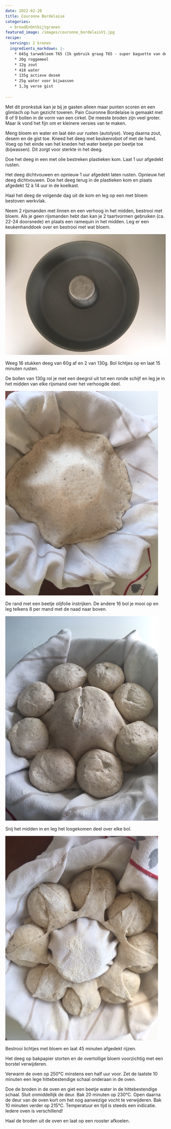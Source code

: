 ```yaml
---
date: 2022-02-20
title: Couronne Bordelaise
categories:
  - broodEnOntbijtgranen
featured_image: /images/couronne_bordelaisV1.jpg
recipe:
  servings: 2 kronen
  ingredients_markdown: |-
    * 645g tarwebloem T65 (Ik gebruik graag T65 - super baguette van de 'Molens van Oudenaarde')
    * 20g roggemeel
    * 12g zout
    * 410 water 
    * 135g actieve desem
    * 25g water voor bijwassen
    * 1,3g verse gist
    
---
```

Met dit pronkstuk kan je bij je gasten alleen maar punten scoren en een glimlach op hun gezicht toveren.
Pain Couronne Bordelaise is gemaakt met 8 of 9 bollen in de vorm van een cirkel.
De meeste broden zijn veel groter. Maar ik vond het fijn om er kleinere versies van te maken.

<!--more-->
Meng bloem en water en laat één uur rusten (autolyse).
Voeg daarna zout, desem en de gist toe.
Kneed het deeg met keukenrobot of met de hand.
Voeg op het einde van het kneden het water beetje per beetje toe (bijwassen).
Dit zorgt voor sterkte in het deeg.

Doe het deeg in een met olie bestreken plastieken kom.
Laat 1 uur afgedekt rusten.

Het deeg dichtvouwen en opnieuw 1 uur afgedekt laten rusten. 
Opnieuw het deeg dichtvouwen.
Doe het deeg terug in de plastieken kom en plaats afgedekt 12 à 14 uur in de koelkast. 

Haal het deeg de volgende dag uit de kom en leg op een met bloem bestoven werkvlak.

Neem 2 rijsmanden met linnen en een verhoog in het midden, bestrooi met bloem.
Als je geen rijsmanden hebt dan kan je 2 taartvormen gebruiken (ca. 22-24 doorsnede) en plaats een ramequin in het midden. Leg er een keukenhanddoek over en bestrooi met wat bloem.

![](/images/Couronnewerkwijze1.jpg)

Weeg 16 stukken deeg van 60g af en 2 van 130g.
Bol lichtjes op en laat 15 minuten rusten.

De bollen van 130g rol je met een deegrol uit tot een ronde schijf en leg je in het midden van elke rijsmand over het verhoogde deel.

![](/images/Couronnewerkwijze2.jpg)


De rand met een beetje olijfolie instrijken.
De andere 16 bol je mooi op en leg telkens 8 per mand met de naad naar boven.

![](/images/Couronnewerkwijze3.jpg)


Snij het midden in en leg het losgekomen deel over elke bol.

![](/images/Couronnewerkwijze4.jpg)

Bestrooi lichtjes met bloem en laat 45 minuten afgedekt rijzen.

Het deeg op bakpapier storten en de overtollige bloem voorzichtig met een borstel verwijderen.

Verwarm de oven op 250°C minstens een half uur voor.
Zet de laatste 10 minuten een lege hittebestendige schaal onderaan in de oven.

Doe de broden in de oven en giet een beetje water in de hittebestendige schaal.
Sluit onmiddellijk de deur. 
Bak 20 minuten op 230°C. Open daarna de deur van de oven kort om het nog aanwezige vocht te verwijderen. Bak 10 minuten verder op 215°C. 
Temperatuur en tijd is steeds een indicatie. Iedere oven is verschillend!

Haal de broden uit de oven en laat op een rooster afkoelen.






